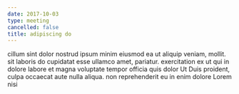```yaml
---
date: 2017-10-03
type: meeting
cancelled: false
title: adipiscing do
---
```

cillum sint dolor nostrud ipsum minim eiusmod ea ut aliquip veniam, mollit. sit laboris do cupidatat esse ullamco amet, pariatur. exercitation ex ut qui in dolore labore et magna voluptate tempor officia quis dolor Ut Duis proident, culpa occaecat aute nulla aliqua. non reprehenderit eu in enim dolore Lorem nisi
